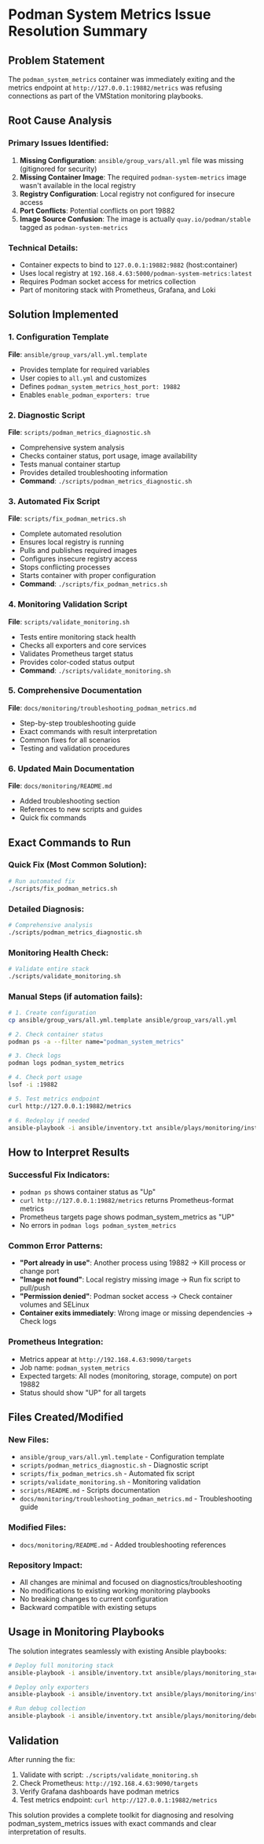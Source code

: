 # Podman System Metrics Issue Resolution Summary

## Problem Statement
The `podman_system_metrics` container was immediately exiting and the metrics endpoint at `http://127.0.0.1:19882/metrics` was refusing connections as part of the VMStation monitoring playbooks.

## Root Cause Analysis

### Primary Issues Identified:
1. **Missing Configuration**: `ansible/group_vars/all.yml` file was missing (gitignored for security)
2. **Missing Container Image**: The required `podman-system-metrics` image wasn't available in the local registry
3. **Registry Configuration**: Local registry not configured for insecure access
4. **Port Conflicts**: Potential conflicts on port 19882
5. **Image Source Confusion**: The image is actually `quay.io/podman/stable` tagged as `podman-system-metrics`

### Technical Details:
- Container expects to bind to `127.0.0.1:19882:9882` (host:container)
- Uses local registry at `192.168.4.63:5000/podman-system-metrics:latest`
- Requires Podman socket access for metrics collection
- Part of monitoring stack with Prometheus, Grafana, and Loki

## Solution Implemented

### 1. Configuration Template
**File**: `ansible/group_vars/all.yml.template`
- Provides template for required variables
- User copies to `all.yml` and customizes
- Defines `podman_system_metrics_host_port: 19882`
- Enables `enable_podman_exporters: true`

### 2. Diagnostic Script
**File**: `scripts/podman_metrics_diagnostic.sh`
- Comprehensive system analysis
- Checks container status, port usage, image availability
- Tests manual container startup
- Provides detailed troubleshooting information
- **Command**: `./scripts/podman_metrics_diagnostic.sh`

### 3. Automated Fix Script  
**File**: `scripts/fix_podman_metrics.sh`
- Complete automated resolution
- Ensures local registry is running
- Pulls and publishes required images
- Configures insecure registry access
- Stops conflicting processes
- Starts container with proper configuration
- **Command**: `./scripts/fix_podman_metrics.sh`

### 4. Monitoring Validation Script
**File**: `scripts/validate_monitoring.sh`
- Tests entire monitoring stack health
- Checks all exporters and core services
- Validates Prometheus target status
- Provides color-coded status output
- **Command**: `./scripts/validate_monitoring.sh`

### 5. Comprehensive Documentation
**File**: `docs/monitoring/troubleshooting_podman_metrics.md`
- Step-by-step troubleshooting guide
- Exact commands with result interpretation
- Common fixes for all scenarios
- Testing and validation procedures

### 6. Updated Main Documentation
**File**: `docs/monitoring/README.md`
- Added troubleshooting section
- References to new scripts and guides
- Quick fix commands

## Exact Commands to Run

### Quick Fix (Most Common Solution):
```bash
# Run automated fix
./scripts/fix_podman_metrics.sh
```

### Detailed Diagnosis:
```bash
# Comprehensive analysis
./scripts/podman_metrics_diagnostic.sh
```

### Monitoring Health Check:
```bash
# Validate entire stack
./scripts/validate_monitoring.sh
```

### Manual Steps (if automation fails):
```bash
# 1. Create configuration
cp ansible/group_vars/all.yml.template ansible/group_vars/all.yml

# 2. Check container status
podman ps -a --filter name="podman_system_metrics"

# 3. Check logs
podman logs podman_system_metrics

# 4. Check port usage
lsof -i :19882

# 5. Test metrics endpoint
curl http://127.0.0.1:19882/metrics

# 6. Redeploy if needed
ansible-playbook -i ansible/inventory.txt ansible/plays/monitoring/install_exporters.yaml
```

## How to Interpret Results

### Successful Fix Indicators:
- `podman ps` shows container status as "Up"
- `curl http://127.0.0.1:19882/metrics` returns Prometheus-format metrics
- Prometheus targets page shows podman_system_metrics as "UP"
- No errors in `podman logs podman_system_metrics`

### Common Error Patterns:
- **"Port already in use"**: Another process using 19882 → Kill process or change port
- **"Image not found"**: Local registry missing image → Run fix script to pull/push
- **"Permission denied"**: Podman socket access → Check container volumes and SELinux
- **Container exits immediately**: Wrong image or missing dependencies → Check logs

### Prometheus Integration:
- Metrics appear at `http://192.168.4.63:9090/targets` 
- Job name: `podman_system_metrics`
- Expected targets: All nodes (monitoring, storage, compute) on port 19882
- Status should show "UP" for all targets

## Files Created/Modified

### New Files:
- `ansible/group_vars/all.yml.template` - Configuration template
- `scripts/podman_metrics_diagnostic.sh` - Diagnostic script
- `scripts/fix_podman_metrics.sh` - Automated fix script  
- `scripts/validate_monitoring.sh` - Monitoring validation
- `scripts/README.md` - Scripts documentation
- `docs/monitoring/troubleshooting_podman_metrics.md` - Troubleshooting guide

### Modified Files:
- `docs/monitoring/README.md` - Added troubleshooting references

### Repository Impact:
- All changes are minimal and focused on diagnostics/troubleshooting
- No modifications to existing working monitoring playbooks
- No breaking changes to current configuration
- Backward compatible with existing setups

## Usage in Monitoring Playbooks

The solution integrates seamlessly with existing Ansible playbooks:

```bash
# Deploy full monitoring stack
ansible-playbook -i ansible/inventory.txt ansible/plays/monitoring_stack.yaml

# Deploy only exporters  
ansible-playbook -i ansible/inventory.txt ansible/plays/monitoring/install_exporters.yaml

# Run debug collection
ansible-playbook -i ansible/inventory.txt ansible/plays/monitoring/debug_collect.yaml
```

## Validation

After running the fix:
1. Validate with script: `./scripts/validate_monitoring.sh`
2. Check Prometheus: `http://192.168.4.63:9090/targets`
3. Verify Grafana dashboards have podman metrics
4. Test metrics endpoint: `curl http://127.0.0.1:19882/metrics`

This solution provides a complete toolkit for diagnosing and resolving podman_system_metrics issues with exact commands and clear interpretation of results.